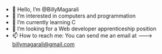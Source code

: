 - 👋 Hello, I’m @BillyMagarali
- 👀 I’m interested in computers and programmation
- 🌱 I’m currently learning C
- 💞️ I’m looking for a Web developer apprenticeship position
- 📫 How to reach me: You can send me an email at ---> billymagarali@gmail.com

<!---
BillyMagarali/BillyMagarali is a ✨ special ✨ repository because its `README.md` (this file) appears on your GitHub profile.
You can click the Preview link to take a look at your changes.
--->
